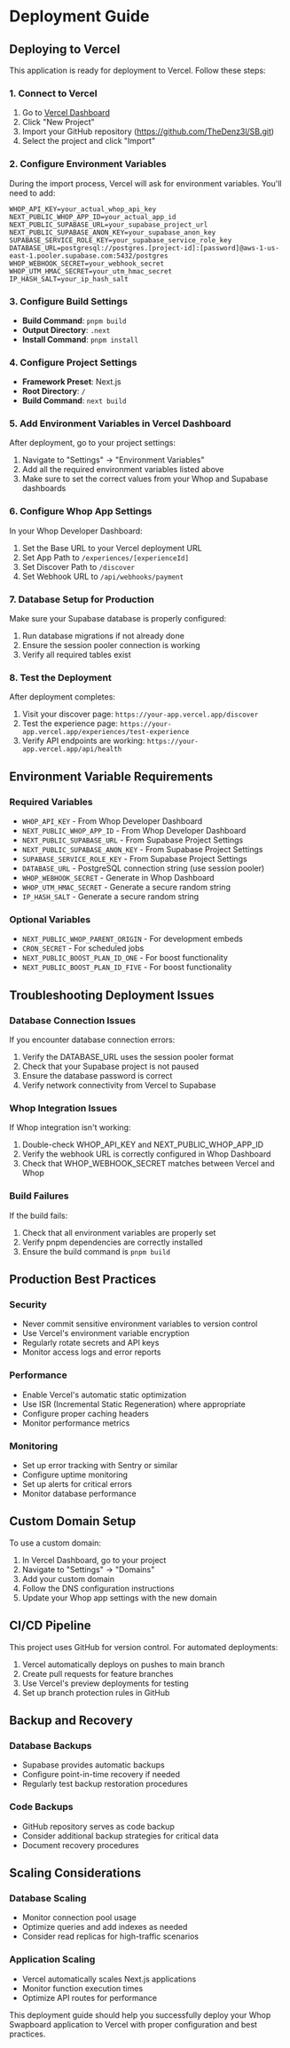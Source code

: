 # Deployment Guide

## Deploying to Vercel

This application is ready for deployment to Vercel. Follow these steps:

### 1. Connect to Vercel
1. Go to [Vercel Dashboard](https://vercel.com/dashboard)
2. Click "New Project"
3. Import your GitHub repository (https://github.com/TheDenz3l/SB.git)
4. Select the project and click "Import"

### 2. Configure Environment Variables
During the import process, Vercel will ask for environment variables. You'll need to add:

```env
WHOP_API_KEY=your_actual_whop_api_key
NEXT_PUBLIC_WHOP_APP_ID=your_actual_app_id
NEXT_PUBLIC_SUPABASE_URL=your_supabase_project_url
NEXT_PUBLIC_SUPABASE_ANON_KEY=your_supabase_anon_key
SUPABASE_SERVICE_ROLE_KEY=your_supabase_service_role_key
DATABASE_URL=postgresql://postgres.[project-id]:[password]@aws-1-us-east-1.pooler.supabase.com:5432/postgres
WHOP_WEBHOOK_SECRET=your_webhook_secret
WHOP_UTM_HMAC_SECRET=your_utm_hmac_secret
IP_HASH_SALT=your_ip_hash_salt
```

### 3. Configure Build Settings
- **Build Command**: `pnpm build`
- **Output Directory**: `.next`
- **Install Command**: `pnpm install`

### 4. Configure Project Settings
- **Framework Preset**: Next.js
- **Root Directory**: `/`
- **Build Command**: `next build`

### 5. Add Environment Variables in Vercel Dashboard
After deployment, go to your project settings:
1. Navigate to "Settings" → "Environment Variables"
2. Add all the required environment variables listed above
3. Make sure to set the correct values from your Whop and Supabase dashboards

### 6. Configure Whop App Settings
In your Whop Developer Dashboard:
1. Set the Base URL to your Vercel deployment URL
2. Set App Path to `/experiences/[experienceId]`
3. Set Discover Path to `/discover`
4. Set Webhook URL to `/api/webhooks/payment`

### 7. Database Setup for Production
Make sure your Supabase database is properly configured:
1. Run database migrations if not already done
2. Ensure the session pooler connection is working
3. Verify all required tables exist

### 8. Test the Deployment
After deployment completes:
1. Visit your discover page: `https://your-app.vercel.app/discover`
2. Test the experience page: `https://your-app.vercel.app/experiences/test-experience`
3. Verify API endpoints are working: `https://your-app.vercel.app/api/health`

## Environment Variable Requirements

### Required Variables
- `WHOP_API_KEY` - From Whop Developer Dashboard
- `NEXT_PUBLIC_WHOP_APP_ID` - From Whop Developer Dashboard
- `NEXT_PUBLIC_SUPABASE_URL` - From Supabase Project Settings
- `NEXT_PUBLIC_SUPABASE_ANON_KEY` - From Supabase Project Settings
- `SUPABASE_SERVICE_ROLE_KEY` - From Supabase Project Settings
- `DATABASE_URL` - PostgreSQL connection string (use session pooler)
- `WHOP_WEBHOOK_SECRET` - Generate in Whop Dashboard
- `WHOP_UTM_HMAC_SECRET` - Generate a secure random string
- `IP_HASH_SALT` - Generate a secure random string

### Optional Variables
- `NEXT_PUBLIC_WHOP_PARENT_ORIGIN` - For development embeds
- `CRON_SECRET` - For scheduled jobs
- `NEXT_PUBLIC_BOOST_PLAN_ID_ONE` - For boost functionality
- `NEXT_PUBLIC_BOOST_PLAN_ID_FIVE` - For boost functionality

## Troubleshooting Deployment Issues

### Database Connection Issues
If you encounter database connection errors:
1. Verify the DATABASE_URL uses the session pooler format
2. Check that your Supabase project is not paused
3. Ensure the database password is correct
4. Verify network connectivity from Vercel to Supabase

### Whop Integration Issues
If Whop integration isn't working:
1. Double-check WHOP_API_KEY and NEXT_PUBLIC_WHOP_APP_ID
2. Verify the webhook URL is correctly configured in Whop Dashboard
3. Check that WHOP_WEBHOOK_SECRET matches between Vercel and Whop

### Build Failures
If the build fails:
1. Check that all environment variables are properly set
2. Verify pnpm dependencies are correctly installed
3. Ensure the build command is `pnpm build`

## Production Best Practices

### Security
- Never commit sensitive environment variables to version control
- Use Vercel's environment variable encryption
- Regularly rotate secrets and API keys
- Monitor access logs and error reports

### Performance
- Enable Vercel's automatic static optimization
- Use ISR (Incremental Static Regeneration) where appropriate
- Configure proper caching headers
- Monitor performance metrics

### Monitoring
- Set up error tracking with Sentry or similar
- Configure uptime monitoring
- Set up alerts for critical errors
- Monitor database performance

## Custom Domain Setup

To use a custom domain:
1. In Vercel Dashboard, go to your project
2. Navigate to "Settings" → "Domains"
3. Add your custom domain
4. Follow the DNS configuration instructions
5. Update your Whop app settings with the new domain

## CI/CD Pipeline

This project uses GitHub for version control. For automated deployments:
1. Vercel automatically deploys on pushes to main branch
2. Create pull requests for feature branches
3. Use Vercel's preview deployments for testing
4. Set up branch protection rules in GitHub

## Backup and Recovery

### Database Backups
- Supabase provides automatic backups
- Configure point-in-time recovery if needed
- Regularly test backup restoration procedures

### Code Backups
- GitHub repository serves as code backup
- Consider additional backup strategies for critical data
- Document recovery procedures

## Scaling Considerations

### Database Scaling
- Monitor connection pool usage
- Optimize queries and add indexes as needed
- Consider read replicas for high-traffic scenarios

### Application Scaling
- Vercel automatically scales Next.js applications
- Monitor function execution times
- Optimize API routes for performance

This deployment guide should help you successfully deploy your Whop Swapboard application to Vercel with proper configuration and best practices.